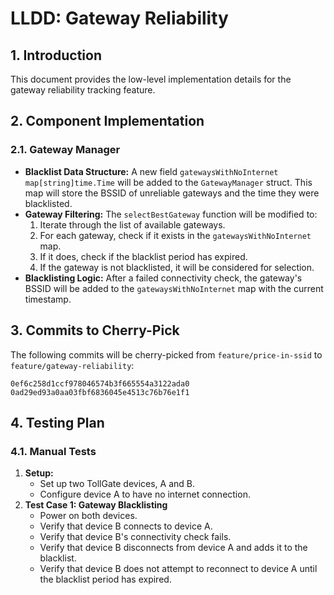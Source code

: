 # LLDD: Gateway Reliability

## 1. Introduction

This document provides the low-level implementation details for the gateway reliability tracking feature.

## 2. Component Implementation

### 2.1. Gateway Manager

*   **Blacklist Data Structure:** A new field `gatewaysWithNoInternet map[string]time.Time` will be added to the `GatewayManager` struct. This map will store the BSSID of unreliable gateways and the time they were blacklisted.
*   **Gateway Filtering:** The `selectBestGateway` function will be modified to:
    1.  Iterate through the list of available gateways.
    2.  For each gateway, check if it exists in the `gatewaysWithNoInternet` map.
    3.  If it does, check if the blacklist period has expired.
    4.  If the gateway is not blacklisted, it will be considered for selection.
*   **Blacklisting Logic:** After a failed connectivity check, the gateway's BSSID will be added to the `gatewaysWithNoInternet` map with the current timestamp.

## 3. Commits to Cherry-Pick

The following commits will be cherry-picked from `feature/price-in-ssid` to `feature/gateway-reliability`:

```
0ef6c258d1ccf978046574b3f665554a3122ada0
0ad29ed93a0aa03fbf6836045e4513c76b76e1f1
```

## 4. Testing Plan

### 4.1. Manual Tests

1.  **Setup:**
    *   Set up two TollGate devices, A and B.
    *   Configure device A to have no internet connection.
2.  **Test Case 1: Gateway Blacklisting**
    *   Power on both devices.
    *   Verify that device B connects to device A.
    *   Verify that device B's connectivity check fails.
    *   Verify that device B disconnects from device A and adds it to the blacklist.
    *   Verify that device B does not attempt to reconnect to device A until the blacklist period has expired.